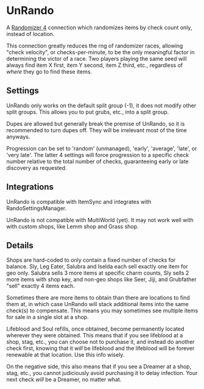 ﻿# UnRando

A [Randomizer 4](https://github.com/homothetyhk/RandomizerMod) connection which randomizes items by check count only, instead of location.

This connection greatly reduces the rng of randomizer races, allowing "check velocity", or checks-per-minute, to be the only meaningful factor in determining the victor of a race. Two players playing the same seed will always find item X first, item Y second, item Z third, etc., regardless of _where_ they go to find these items.

## Settings

UnRando only works on the default split group (-1), it does not modify other split groups. This allows you to put grubs, etc., into a split group.

Dupes are allowed but generally break the premise of UnRando, so it is recommended to turn dupes off. They will be irrelevant most of the time anyways.

Progression can be set to 'random' (unmanaged), 'early', 'average', 'late', or 'very late'. The latter 4 settings will force progression to a specific check number relative to the total number of checks, guaranteeing early or late discovery as requested.

## Integrations

UnRando is compatible with ItemSync and integrates with RandoSettingsManager.

UnRando is not compatible with MultiWorld (yet). It may not work well with with custom shops, like Lemm shop and Grass shop.

## Details

Shops are hard-coded to only contain a fixed number of checks for balance. Sly, Leg Eater, Salubra and Iselda each sell exactly one item for geo only. Salubra sells 3 more items at specific charm counts, Sly sells 2 more items with shop key, and non-geo shops like Seer, Jiji, and Grubfather "sell" exactly 4 items each.

Sometimes there are more items to obtain than there are locations to find them at, in which case UnRando will stack additional items into the same check(s) to compensate. This means you may sometimes see multiple items for sale in a single slot at a shop.

Lifeblood and Soul refills, once obtained, become permanently located wherever they were obtained. This means that if you see lifeblood at a shop, stag, etc., you can choose not to purchase it, and instead do another check first, knowing that it *will* be lifeblood and the lifeblood will be forever renewable at that location. Use this info wisely.

On the negative side, this also means that if you see a Dreamer at a shop, stag, etc., you cannot judiciously avoid purchasing it to delay infection. Your next check *will* be a Dreamer, no matter what.
